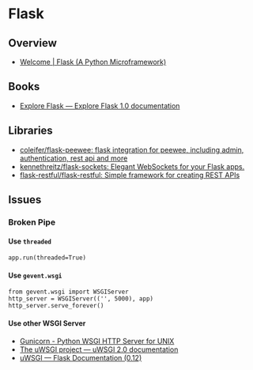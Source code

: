 # Flask

## Overview

- [Welcome | Flask (A Python Microframework)](http://flask.pocoo.org/)

## Books

- [Explore Flask — Explore Flask 1.0 documentation](http://exploreflask.com/)

## Libraries

- [coleifer/flask-peewee: flask integration for peewee, including admin, authentication, rest api and more](https://github.com/coleifer/flask-peewee)
- [kennethreitz/flask-sockets: Elegant WebSockets for your Flask apps.](https://github.com/kennethreitz/flask-sockets)
- [flask-restful/flask-restful: Simple framework for creating REST APIs](https://github.com/flask-restful/flask-restful)

## Issues

### Broken Pipe

#### Use `threaded`

    app.run(threaded=True)

#### Use `gevent.wsgi`

    from gevent.wsgi import WSGIServer
    http_server = WSGIServer(('', 5000), app)
    http_server.serve_forever()

#### Use other WSGI Server

- [Gunicorn - Python WSGI HTTP Server for UNIX](http://gunicorn.org/)
- [The uWSGI project — uWSGI 2.0 documentation](http://projects.unbit.it/uwsgi/)
- [uWSGI — Flask Documentation (0.12)](http://flask.pocoo.org/docs/0.12/deploying/uwsgi/#configuring-nginx)
